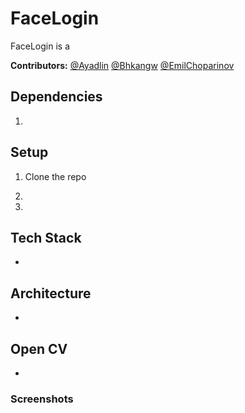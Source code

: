 # FaceLogin

FaceLogin is a 

**Contributors:** [@Ayadlin](https://github.com/ayadlin) [@Bhkangw](https://github.com/bhkangw) [@EmilChoparinov](https://github.com/EmilChoparinov/)

## Dependencies
1. 

## Setup
1. Clone the repo

2. 

3. 

## Tech Stack
- 

## Architecture
- 

## Open CV
- 

### Screenshots
